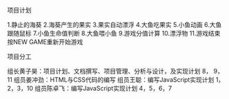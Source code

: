 项目计划

1.静止的海葵
2.海葵产生的果实
3.果实自动漂浮
4.大鱼吃果实
5.小鱼动画
6.大鱼跟随鼠标
7.小鱼生命值判断
8.大鱼喂小鱼
9.游戏分值计算
10.漂浮物
11.游戏结束按NEW GAME重新开始游戏

项目分工

组长黄子昊：项目计划、文档撰写、项目管理、分析与设计，及实现计划 8， 9，11
组员姜冲劲：HTML与CSS代码的编写
组员王聪：编写JavaScript实现计划 1，2，3，10
组员陈卓飞：编写JavaScript实现计划 4，5，6，7
